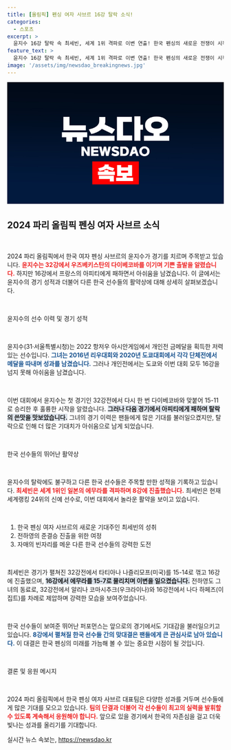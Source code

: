 ```yaml
---
title: [올림픽] 펜싱 여자 사브르 16강 탈락 소식!
categories:
  - 스포츠
excerpt: >
  윤지수 16강 탈락 속 최세빈, 세계 1위 격파로 이변 연출! 한국 펜싱의 새로운 전쟁이 시작되며, 동생 전하영과의 맞대결이 기대된다. 클릭해 궁금한 이야기를 확인하세요!
feature_text: >
  윤지수 16강 탈락 속 최세빈, 세계 1위 격파로 이변 연출! 한국 펜싱의 새로운 전쟁이 시작되며, 동생 전하영과의 맞대결이 기대된다. 클릭해 궁금한 이야기를 확인하세요!
image: '/assets/img/newsdao_breakingnews.jpg'
---
```


<p><img src="/assets/img/newsdao_breakingnews.jpg" alt="ranknews 속보" /></p>

<h2 data-ke-size="size26">2024 파리 올림픽 펜싱 여자 사브르 소식</h2>

<p data-ke-size="size16">&nbsp;</p>

<p>2024 파리 올림픽에서 한국 여자 펜싱 사브르의 윤지수가 경기를 치르며 주목받고 있습니다. <b><span style="color: #ee2323;">윤지수는 32강에서 우즈베키스탄의 다이베코바를 이기며 기쁜 출발을 알렸습니다.</span></b> 하지만 16강에서 프랑스의 아피티에게 패하면서 아쉬움을 남겼습니다. 이 글에서는 윤지수의 경기 성적과 더불어 다른 한국 선수들의 활약상에 대해 상세히 살펴보겠습니다.</p>

<p data-ke-size="size16">&nbsp;</p>

<p>윤지수의 선수 이력 및 경기 성적</p>

<p data-ke-size="size16">&nbsp;</p>

<p>윤지수(31·서울특별시청)는 2022 항저우 아시안게임에서 개인전 금메달을 획득한 저력 있는 선수입니다. <b><span style="color: #1a5490;">그녀는 2016년 리우대회와 2020년 도쿄대회에서 각각 단체전에서 메달을 따내며 성과를 남겼습니다.</span></b> 그러나 개인전에서는 도쿄와 이번 대회 모두 16강을 넘지 못해 아쉬움을 남겼습니다.</p>

<p data-ke-size="size16">&nbsp;</p>

<p>이번 대회에서 윤지수는 첫 경기인 32강전에서 다시 한 번 다이베코바와 맞붙어 15-11로 승리한 후 훌륭한 시작을 알렸습니다. <b><span style="background-color: #21538527;">그러나 다음 경기에서 아피티에게 패하며 탈락의 쓴맛을 맛보았습니다.</span></b> 그녀의 경기 이력은 팬들에게 많은 기대를 불러일으켰지만, 탈락으로 인해 더 많은 기대치가 아쉬움으로 남게 되었습니다.</p>

<p data-ke-size="size16">&nbsp;</p>

<p>한국 선수들의 뛰어난 활약상</p>

<p data-ke-size="size16">&nbsp;</p>

<p>윤지수의 탈락에도 불구하고 다른 한국 선수들은 주목할 만한 성적을 기록하고 있습니다. <b><span style="color: #ee2323;">최세빈은 세계 1위인 일본의 에무라를 격파하며 8강에 진출했습니다.</span></b> 최세빈은 현재 세계랭킹 24위의 신예 선수로, 이번 대회에서 놀라운 활약을 보이고 있습니다.</p>

<p data-ke-size="size16">&nbsp;</p>

<ol>
    <li>한국 펜싱 여자 사브르의 새로운 기대주인 최세빈의 성취</li>
    <li>전하영의 준결승 진출을 위한 여정</li>
    <li>자매의 빈자리를 메운 다른 한국 선수들의 강력한 도전</li>
</ol>

<p data-ke-size="size16">&nbsp;</p>

<p>최세빈은 경기가 펼쳐진 32강전에서 타티아나 나즐리모프(미국)를 15-14로 꺾고 16강에 진출했으며, <b><span style="background-color: #21538527;">16강에서 에무라를 15-7로 물리치며 이변을 일으켰습니다.</span></b> 전하영도 그녀의 동료로, 32강전에서 알리나 코마시추크(우크라이나)와 16강전에서 나다 하페즈(이집트)를 차례로 제압하며 강력한 모습을 보여주었습니다.</p>

<p data-ke-size="size16">&nbsp;</p>

<p>한국 선수들이 보여준 뛰어난 퍼포먼스는 앞으로의 경기에서도 기대감을 불러일으키고 있습니다. <b><span style="color: #1a5490;">8강에서 펼쳐질 한국 선수들 간의 맞대결은 팬들에게 큰 관심사로 남아 있습니다.</span></b> 이 대결은 한국 펜싱의 미래를 가늠해 볼 수 있는 중요한 시점이 될 것입니다.</p>

<p data-ke-size="size16">&nbsp;</p>

<p>결론 및 응원 메시지</p>

<p data-ke-size="size16">&nbsp;</p>

<p>2024 파리 올림픽에서 한국 펜싱 여자 사브르 대표팀은 다양한 성과를 거두며 선수들에게 많은 기대를 모으고 있습니다. <b><span style="color: #ee2323;">팀의 단결과 더불어 각 선수들이 최고의 실력을 발휘할 수 있도록 계속해서 응원해야 합니다.</span></b> 앞으로 있을 경기에서 한국의 자존심을 걸고 더욱 빛나는 성과를 올리기를 기대합니다.</p>
실시간 뉴스 속보는, <a href="https://newsdao.kr" rel="dofollow">https://newsdao.kr</a>


